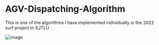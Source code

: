 # AGV-Dispatching-Algorithm
This is one of the algorithms I have implemented individually in the 2022 surf project in XJTLU

![image](https://user-images.githubusercontent.com/99118599/196332314-6f45530f-34d5-430e-a57a-92c544ed0878.png)
